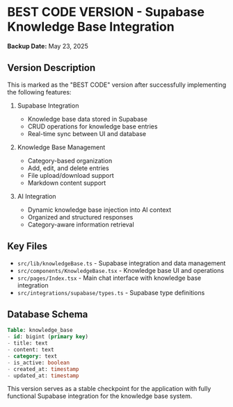# BEST CODE VERSION - Supabase Knowledge Base Integration

**Backup Date:** May 23, 2025

## Version Description
This is marked as the "BEST CODE" version after successfully implementing the following features:

1. Supabase Integration
   - Knowledge base data stored in Supabase
   - CRUD operations for knowledge base entries
   - Real-time sync between UI and database

2. Knowledge Base Management
   - Category-based organization
   - Add, edit, and delete entries
   - File upload/download support
   - Markdown content support

3. AI Integration
   - Dynamic knowledge base injection into AI context
   - Organized and structured responses
   - Category-aware information retrieval

## Key Files
- `src/lib/knowledgeBase.ts` - Supabase integration and data management
- `src/components/KnowledgeBase.tsx` - Knowledge base UI and operations
- `src/pages/Index.tsx` - Main chat interface with knowledge base integration
- `src/integrations/supabase/types.ts` - Supabase type definitions

## Database Schema
```sql
Table: knowledge_base
- id: bigint (primary key)
- title: text
- content: text
- category: text
- is_active: boolean
- created_at: timestamp
- updated_at: timestamp
```

This version serves as a stable checkpoint for the application with fully functional Supabase integration for the knowledge base system. 